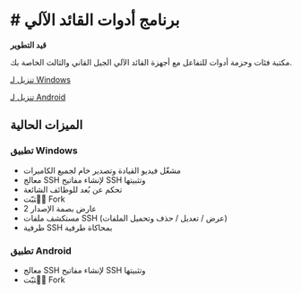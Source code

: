 # # برنامج أدوات القائد الآلي

**قيد التطوير**

مكتبة فئات وحزمة أدوات للتفاعل مع أجهزة القائد الآلي الجيل القاني والثالث الخاصة بك.

<a href='https://github.com/spektor56/OpenpilotToolkit/releases/download/1.9.4/openpilotToolkit.zip' target='_blank'>تنزيل لـ Windows</a>

<a href='https://github.com/spektor56/OpenpilotToolkit/releases/download/1.9.4/com.spektor56.openpilottoolkitandroid.apk' target='_blank'>تنزيل لـ Android</a>

## الميزات الحالية
### تطبيق Windows
- مشغّل فيديو القيادة وتصدير خام لجميع الكاميرات
- معالج SSH لإنشاء مفاتيح SSH وتثبيتها
- تحكم عن بُعد للوظائف الشائعة
- مٟثبّت Fork
- عارض بصمة الإصدار 2
- مستكشف ملفات SSH (عرض / تعديل / حذف وتحميل الملفات)
- طرفية SSH بمحاكاة طرفية

### تطبيق Android
- معالج SSH لإنشاء مفاتيح SSH وتثبيتها
- مٟثبّت Fork

